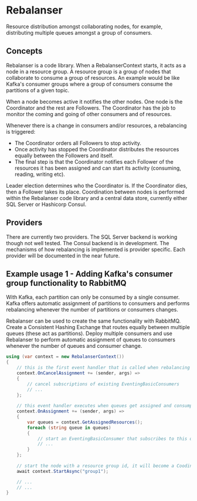 # Rebalanser
Resource distribution amongst collaborating nodes, for example, distributing multiple queues amongst a group of consumers.

## Concepts
Rebalanser is a code library. When a RebalanserContext starts, it acts as a node in a resource group. A resource group is a group of nodes that collaborate to consume a group of resources. An example would be like Kafka's consumer groups where a group of consumers consume the partitions of a given topic.

When a node becomes active it notifies the other nodes. One node is the Coordinator and the rest are Followers. The Coordinator has the job to monitor the coming and going of other consumers and of resources. 

Whenever there is a change in consumers and/or resources, a rebalancing is triggered:
- The Coordinator orders all Followers to stop activity. 
- Once activity has stopped the Coordinator distributes the resources equally between the Followers and itself. 
- The final step is that the Coordinator notifies each Follower of the resources it has been assigned and can start its activity (consuming, reading, writing etc).

Leader election determines who the Coordinator is. If the Coordinator dies, then a Follower takes its place. Coordination between nodes is performed within the Rebalanser code library and a central data store, currently either SQL Server or Hashicorp Consul.

## Providers
There are currently two providers. The SQL Server backend is working though not well tested. The Consul backend is in development. The mechanisms of how rebalancing is implemented is provider specific. Each provider will be documented in the near future.

## Example usage 1 - Adding Kafka's consumer group functionality to RabbitMQ
With Kafka, each partition can only be consumed by a single consumer. Kafka offers automatic assignment of partitions to consumers and performs rebalancing whenever the number of partitions or consumers changes.

Rebalanser can be used to create the same functionality with RabbitMQ. Create a Consistent Hashing Exchange that routes equally between multiple queues (these act as partitions). Deploy multiple consumers and use Rebalanser to perform automatic assignment of queues to consumers whenever the number of queues and consumer change.

```csharp
using (var context = new RebalanserContext())
{
    // this is the first event handler that is called when rebalancing occurs. Once all nodes have stopped consuming, queues are redistributed
    context.OnCancelAssignment += (sender, args) =>
    {
        // cancel subscriptions of existing EventingBasicConsumers
        // ...
    };
    
    // this event handler executes when queues get assigned and consumption can begin.
    context.OnAssignment += (sender, args) =>
    {
        var queues = context.GetAssignedResources();
        foreach (string queue in queues)
        {
            // start an EventingBasicConsumer that subscribes to this queue
            // ...
        }
    };
    
    // start the node with a resource group id, it will become a Coodinator node or a Follower node
    await context.StartAsync("group1");

    // ...
    // ...
}
```
